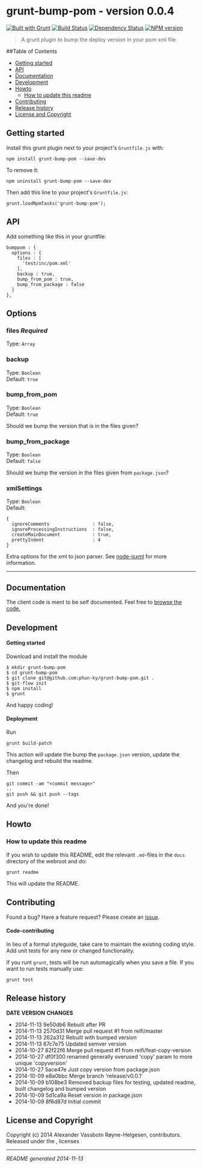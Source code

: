 # grunt-bump-pom - version 0.0.4
[![Built with Grunt](https://cdn.gruntjs.com/builtwith.png)](http://gruntjs.com/)
[![Build Status](https://travis-ci.org/phun-ky/grunt-bump-pom.png)](https://travis-ci.org/phun-ky/grunt-bump-pom)
[![Dependency Status](https://gemnasium.com/phun-ky/grunt-bump-pom.png)](https://gemnasium.com/phun-ky/grunt-bump-pom)
[![NPM version](https://badge.fury.io/js/grunt-bump-pom.png)](http://badge.fury.io/js/grunt-bump-pom)

> A grunt plugin to bump the deploy version in your pom xml file

##Table of Contents
* [Getting started](#getting-started)
* [API](#api)
* [Documentation](#documentation)
* [Development](#development)
* [Howto](#howto)
  * [How to update this readme](#how-to-update-this-readme)
* [Contributing](#contributing)
* [Release history](#release-history)
* [License and Copyright](#license-and-copyright)


## Getting started
Install this grunt plugin next to your project's `Gruntfile.js` with:

    npm install grunt-bump-pom --save-dev

To remove it:

    npm uninstall grunt-bump-pom --save-dev

Then add this line to your project's `Gruntfile.js`:

    grunt.loadNpmTasks('grunt-bump-pom');


## API
Add something like this in your gruntfile:

    bumppom : {
      options : {
        files : [
          'test/inc/pom.xml'
        ],
        backup : true,
        bump_from_pom : true,
        bump_from_package : false
      }
    },

## Options

### files *Required*

Type: `Array`  

### backup

Type: `Boolean`  
Default: `true`  

### bump_from_pom

Type: `Boolean`  
Default: `true`  

Should we bump the version that is in the files given?

### bump_from_package

Type: `Boolean`  
Default: `false`  

Should we bump the version in the files given from `package.json`?

### xmlSettings

Type: `Boolean`  
Default: 

    {
      ignoreComments                : false,
      ignoreProcessingInstructions  : false,
      createMainDocument            : true,
      prettyIndent                  : 4
    }

Extra options for the xml to json parser. See [node-jsxml](https://npmjs.org/package/node-jsxml/) for more information.
___________


## Documentation
The client code is ment to be self documented. Feel free to [browse the code.](https://github.com/phun-ky/grunt-bump-pom)


## Development
#### Getting started

Download and install the module

    $ mkdir grunt-bump-pom
    $ cd grunt-bump-pom
    $ git clone git@github.com:phun-ky/grunt-bump-pom.git .
    $ git-flow init
    $ npm install
    $ grunt

And happy coding!

#### Deployment

Run

    grunt build-patch

This action will update the bump the `package.json` version, update the changelog and rebuild the readme.

Then

    git commit -am "<commit message>"
    ..
    git push && git push --tags

And you're done!


## Howto
### How to update this readme
If you wish to update this README, edit the relevant `.md`-files in the `docs` directory of the webroot and do:

    grunt readme

This will update the README.


## Contributing
Found a bug? Have a feature request? Please create an [issue](https://github.com/phun-ky/grunt-bump-pom/issues).

#### Code-contributing

In lieu of a formal styleguide, take care to maintain the existing coding style. Add unit tests for any new or changed functionality.

If you runt `grunt`, tests will be run automagically when you save a file. If you want to run tests manually use:

    grunt test


## Release history
**DATE**       **VERSION**   **CHANGES**                                                          
* 2014-11-13   9e50db6       Rebuilt after PR                                                     
* 2014-11-13   2570d31       Merge pull request #1 from reifi/master                              
* 2014-11-13   262a312       Rebuilt with bumped version                                          
* 2014-11-13   67c7e75       Updated semver version                                               
* 2014-10-27   82f22f6       Merge pull request #1 from reifi/feat-copy-version                   
* 2014-10-27   df0f300       renamed generally overused 'copy' param to more unique 'copyversion' 
* 2014-10-27   5ace47e       Just copy version from package.json                                  
* 2014-10-09   e8a0bbc       Merge branch 'release/v0.0.1'                                        
* 2014-10-09   b108be3       Removed backup files for testing, updated readme, built changelog and
                             bumped version                                                       
* 2014-10-09   5d1ca9a       Reset version in package.json                                        
* 2014-10-09   8f6d87d       Initial commit                                                       

## License and Copyright
Copyright (c) 2014 Alexander Vassbotn Røyne-Helgesen, contributors.  
Released under the ,  licenses


---
_README generated 2014-11-13_

